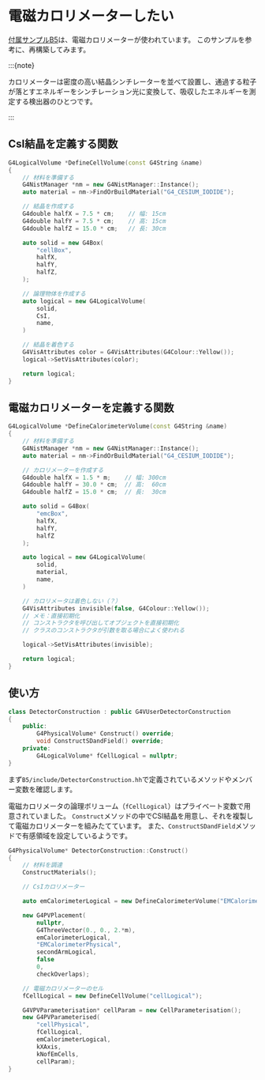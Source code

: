 # 電磁カロリメーターしたい

[付属サンプルB5](https://github.com/Geant4/geant4/tree/master/examples/basic/B5)は、電磁カロリメーターが使われています。
このサンプルを参考に、再構築してみます。

:::{note}

カロリメーターは密度の高い結晶シンチレーターを並べて設置し、通過する粒子が落とすエネルギーをシンチレーション光に変換して、吸収したエネルギーを測定する検出器のひとつです。

:::

## CsI結晶を定義する関数

```cpp
G4LogicalVolume *DefineCellVolume(const G4String &name)
{
    // 材料を準備する
    G4NistManager *nm = new G4NistManager::Instance();
    auto material = nm->FindOrBuildMaterial("G4_CESIUM_IODIDE");

    // 結晶を作成する
    G4double halfX = 7.5 * cm;    // 幅: 15cm
    G4double halfY = 7.5 * cm;    // 高: 15cm
    G4double halfZ = 15.0 * cm;   // 長: 30cm

    auto solid = new G4Box(
        "cellBox",
        halfX,
        halfY,
        halfZ,
    );

    // 論理物体を作成する
    auto logical = new G4LogicalVolume(
        solid,
        CsI,
        name,
    )

    // 結晶を着色する
    G4VisAttributes color = G4VisAttributes(G4Colour::Yellow());
    logical->SetVisAttributes(color);

    return logical;
}
```

## 電磁カロリメーターを定義する関数

```cpp
G4LogicalVolume *DefineCalorimeterVolume(const G4String &name)
{
    // 材料を準備する
    G4NistManager *nm = new G4NistManager::Instance();
    auto material = nm->FindOrBuildMaterial("G4_CESIUM_IODIDE");

    // カロリメーターを作成する
    G4double halfX = 1.5 * m;    // 幅: 300cm
    G4double halfY = 30.0 * cm;  // 高:  60cm
    G4double halfZ = 15.0 * cm;  // 長:  30cm

    auto solid = G4Box(
        "emcBox",
        halfX,
        halfY,
        halfZ
    );

    auto logical = new G4LogicalVolume(
        solid,
        material,
        name,
    )

    // カロリメータは着色しない（？）
    G4VisAttributes invisible(false, G4Colour::Yellow());
    // メモ：直接初期化
    // コンストラクタを呼び出してオブジェクトを直接初期化
    // クラスのコンストラクタが引数を取る場合によく使われる

    logical->SetVisAttributes(invisible);

    return logical;
}
```

## 使い方


```cpp
class DetectorConstruction : public G4VUserDetectorConstruction
{
    public:
        G4PhysicalVolume* Construct() override;
        void ConstructSDandField() override;
    private:
        G4LogicalVolume* fCellLogical = nullptr;
}
```

まず``B5/include/DetectorConstruction.hh``で定義されているメソッドやメンバー変数を確認します。

電磁カロリメータの論理ボリューム（``fCellLogical``）はプライベート変数で用意されていました。
``Construct``メソッドの中でCSI結晶を用意し、それを複製して電磁カロリメーターを組みたてています。
また、``ConstructSDandField``メソッドで有感領域を設定しているようです。

```cpp
G4PhysicalVolume* DetectorConstruction::Construct()
{
    // 材料を調達
    ConstructMaterials();

    // CsIカロリメーター

    auto emCalorimeterLogical = new DefineCalorimeterVolume("EMCalorimeterLogical");

    new G4PVPlacement(
        nullptr,
        G4ThreeVector(0., 0., 2.*m),
        emCalorimeterLogical,
        "EMCalorimeterPhysical",
        secondArmLogical,
        false
        0,
        checkOverlaps);

    // 電磁カロリメーターのセル
    fCellLogical = new DefineCellVolume("cellLogical");

    G4VPVParameterisation* cellParam = new CellParameterisation();
    new G4PVParameterised(
        "cellPhysical",
        fCellLogical,
        emCalorimeterLogical,
        kXAxis,
        kNofEmCells,
        cellParam);
}
```
